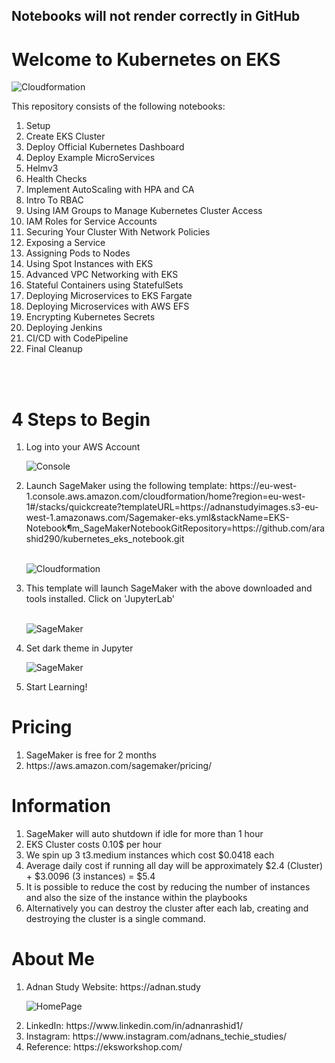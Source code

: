 
<h2> Notebooks will not render correctly in GitHub </h2>
<h1> Welcome to Kubernetes on EKS </h1>

![Cloudformation](https://adnanstudyimages.s3.amazonaws.com/a4.png)
 

This repository consists of the following notebooks:
<ol>
    
<li>Setup
<li>Create EKS Cluster
<li>Deploy Official Kubernetes Dashboard
<li>Deploy Example MicroServices
<li>Helmv3
<li>Health Checks
<li>Implement AutoScaling with HPA and CA
<li>Intro To RBAC
<li>Using IAM Groups to Manage Kubernetes Cluster Access
<li>IAM Roles for Service Accounts
<li>Securing Your Cluster With Network Policies
<li>Exposing a Service
<li>Assigning Pods to Nodes
<li>Using Spot Instances with EKS
<li>Advanced VPC Networking with EKS
<li>Stateful Containers using StatefulSets
<li>Deploying Microservices to EKS Fargate
<li>Deploying Microservices with AWS EFS
<li>Encrypting Kubernetes Secrets
<li> Deploying Jenkins
<li> CI/CD with CodePipeline
<li>Final Cleanup
</ol>


<br><br>

<h1> 4 Steps to Begin </h1>

<ol>
 <li> Log into your AWS Account

  ![Console](https://adnanstudyimages.s3.amazonaws.com/a1.png)

 <li> Launch SageMaker using the following template: https://eu-west-1.console.aws.amazon.com/cloudformation/home?region=eu-west-1#/stacks/quickcreate?templateURL=https://adnanstudyimages.s3-eu-west-1.amazonaws.com/Sagemaker-eks.yml&stackName=EKS-Notebook&param_SageMakerNotebookGitRepository=https://github.com/arashid290/kubernetes_eks_notebook.git
 <br><br>

 ![Cloudformation](https://adnanstudyimages.s3.amazonaws.com/a2.png)

 <li>This template will launch SageMaker with the above downloaded and tools installed. Click on 'JupyterLab' <br><br>

 ![SageMaker](https://adnanstudyimages.s3.amazonaws.com/a3.png)

 <li> Set dark theme in Jupyter

 ![SageMaker](https://adnanstudyimages.s3.amazonaws.com/a6.png)

 <li> Start Learning! 
</ol>

<h1> Pricing </h1>
<ol>
 <li> SageMaker is free for 2 months </li>
 <li> https://aws.amazon.com/sagemaker/pricing/
</ol>

<h1> Information </h1>
<ol>
    <li> SageMaker will auto shutdown if idle for more than 1 hour
    <li> EKS Cluster costs 0.10$ per hour 
    <li> We spin up 3 t3.medium instances which cost $0.0418 each 
    <li> Average daily cost if running all day will be approximately $2.4 (Cluster) + $3.0096 (3 instances) = $5.4 
    <li> It is possible to reduce the cost by reducing the number of instances and also the size of the instance within the playbooks
    <li> Alternatively you can destroy the cluster after each lab, creating and destroying the cluster is a single command.
</ol>

<h1> About Me </h1>

<ol>
 <li>Adnan Study Website: https://adnan.study 
 
 ![HomePage](https://adnanstudyimages.s3.amazonaws.com/a5.png)
 
 <li>LinkedIn: https://www.linkedin.com/in/adnanrashid1/ 
 <li>Instagram: https://www.instagram.com/adnans_techie_studies/ 
 <li>Reference: https://eksworkshop.com/
</ol>   
